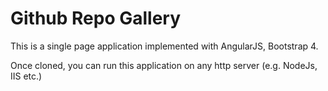 <h1>Github Repo Gallery</h1>

This is a single page application implemented with AngularJS, Bootstrap 4.

Once cloned, you can run this application on any http server (e.g. NodeJs, IIS etc.)


